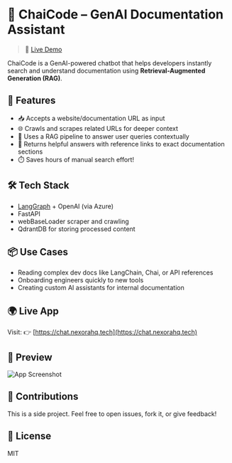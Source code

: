 # 🧠 ChaiCode – GenAI Documentation Assistant

> 🔗 [Live Demo](https://chat.nexorahq.tech)

ChaiCode is a GenAI-powered chatbot that helps developers instantly search and understand documentation using **Retrieval-Augmented Generation (RAG)**.

## 🚀 Features
- 📥 Accepts a website/documentation URL as input
- 🌐 Crawls and scrapes related URLs for deeper context
- 🧠 Uses a RAG pipeline to answer user queries contextually
- 🔗 Returns helpful answers with reference links to exact documentation sections
- ⏱️ Saves hours of manual search effort!

## 🛠️ Tech Stack
- [LangGraph](https://www.langgraph.dev/) + OpenAI (via Azure)
- FastAPI
- webBaseLoader scraper and crawling
- QdrantDB for storing processed content


## 📦 Use Cases
- Reading complex dev docs like LangChain, Chai, or API references
- Onboarding engineers quickly to new tools
- Creating custom AI assistants for internal documentation

## 🌍 Live App
Visit: 👉 [https://chat.nexorahq.tech](https://chat.nexorahq.tech)

## 📸 Preview
![App Screenshot]((https://github.com/Deepak-kumar-2023/rag-chat-backend/blob/main/image.png))

## 🤝 Contributions
This is a side project. Feel free to open issues, fork it, or give feedback!

## 📄 License
MIT
